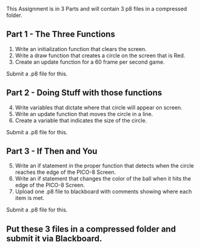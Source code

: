 This Assignment is in 3 Parts and will contain 3 p8 files in a compressed folder.

## Part 1 - The Three Functions
1. Write an initialization function that clears the screen. 
2. Write a draw function that creates a circle on the screen that is Red.
3. Create an update function for a 60 frame per second game.

Submit a .p8 file for this. 

## Part 2 - Doing Stuff with those functions
4. Write variables that dictate where that circle will appear on screen.
4. Write an update function that moves the circle in a line. 
4. Create a variable that indicates the size of the circle.

Submit a .p8 file for this.

## Part 3 - If Then and You
5. Write an if statement in the proper function that detects when the circle reaches the edge of the PICO-8 Screen.
5. Write an if statement that changes the color of the ball when it hits the edge of the PICO-8 Screen.
5. Upload one .p8 file to blackboard with comments showing where each item is met.

Submit a .p8 file for this. 

## Put these 3 files in a compressed folder and submit it via Blackboard.
